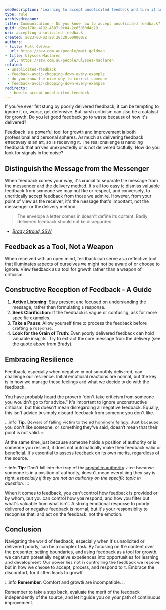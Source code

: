 ```yaml
---
seoDescription: "Learning to accept unsolicited feedback and turn it into a growth opportunity requires distinguishing between the message and messenger, viewing feedback as a tool, not a weapon, and embracing resilience."
type: rule
archivedreason: 
title: Communication - Do you know how to accept unsolicited feedback?
guid: d2ea178c-4792-4387-9c04-2c65960d4c29
uri: accepting-unsolicited-feedback
created: 2023-03-02T20:28:20.0000000Z
authors:
- title: Matt Goldman
  url: https://ssw.com.au/people/matt-goldman
- title: Ulysses Maclaren
  url: https://ssw.com.au/people/ulysses-maclaren
related:
 - unsolicited-feedback
 - feedback-avoid-chopping-down-every-example
 - do-you-know-the-nice-way-to-correct-someone
 - feedback-avoid-chopping-down-every-example
redirects:
  - how-to-accept-unsolicited-feedback
---
```


If you've ever felt stung by poorly delivered feedback, it can be tempting to ignore it or, worse, get defensive. But harsh criticism can also be a catalyst for growth. Do you let good feedback go to waste because of how it's delivered?

<!--endintro-->

Feedback is a powerful tool for growth and improvement in both professional and personal spheres. As much as delivering feedback effectively is an art, so is receiving it. The real challenge is handling feedback that arrives unexpectedly or is not delivered tactfully. How do you look for signals in the noise?

## Distinguish the Message from the Messenger

When feedback comes your way, it's crucial to separate the message from the messenger and the delivery method. It's all too easy to dismiss valuable feedback from someone we may not like or respect, and conversely, to uncritically accept feedback from those we admire. However, from your point of view as the receiver, it's the message that's important, not the messenger or the delivery method.

> The envelope a letter comes in doesn't define its content.
Badly delivered feedback should not be disregarded

* _[Brady Stroud, SSW](https://www.ssw.com.au/people/brady-stroud/)_

## Feedback as a Tool, Not a Weapon

When received with an open mind, feedback can serve as a reflective tool that illuminates aspects of ourselves we might not be aware of or choose to ignore. View feedback as a tool for growth rather than a weapon of criticism.

## Constructive Reception of Feedback – A Guide

1. **Active Listening**: Stay present and focused on understanding the message, rather than formulating a response.
1. **Seek Clarification**: If the feedback is vague or confusing, ask for more specific examples.
1. **Take a Pause**: Allow yourself time to process the feedback before crafting a response.
1. **Look for the Grain of Truth**: Even poorly delivered feedback can hold valuable insights. Try to extract the core message from the delivery (see the quote above from Brady).

## Embracing Resilience

Feedback, especially when negative or not smoothly delivered, can challenge our resilience. Initial emotional reactions are normal, but the key is in how we manage these feelings and what we decide to do with the feedback.

You have probably heard the proverb "don't take criticism from someone you wouldn't go to for advice." It's important to ignore unconstructive criticism, but this doesn't mean disregarding all negative feedback. Equally, this isn't advice to simply discard feedback from someone you don't like.

:::info
**Tip:** Beware of falling victim to the [ad hominem fallacy](https://youtu.be/UFwU8pYX864). Just because you don't like someone, or something they've said, doesn't mean that their point is not valid.
:::

At the same time, just because someone holds a position of authority or is someone you respect, it does not automatically make their feedback valid or beneficial. It's essential to assess feedback on its own merits, regardless of the source.

:::info
**Tip:** Don't fall into the trap of the [appeal to authority](https://youtu.be/TsBtrVrFYpI). Just because someone is in a position of authority, doesn't mean everything they say is right, _especially if they are not an authority on the specific topic in question._
:::

When it comes to feedback, you can't control how feedback is provided or by whom, but you can control how you respond, and how you filter out what's valuable from what isn't. A strong emotional response to poorly delivered or negative feedback is normal, but it's your responsiblity to recognise that, and act on the feedback, not the emotion.

## Conclusion

Navigating the world of feedback, especially when it's unsolicited or delivered poorly, can be a complex task. By focusing on the content over the presenter, setting boundaries, and using feedback as a tool for growth, we can turn potentially negative experiences into opportunities for learning and development. Our power lies not in controlling the feedback we receive but in how we choose to accept, process, and respond to it. Embrace the discomfort, for it often leads to growth.

:::info
**Remember:** Comfort and growth are incompatible.
:::

Remember to take a step back, evaluate the merit of the feedback independently of the source, and let it guide you on your path of continuous improvement.
